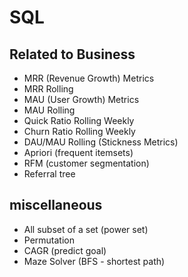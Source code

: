 # SQL
## Related to Business
* MRR (Revenue Growth) Metrics
* MRR Rolling
* MAU (User Growth) Metrics
* MAU Rolling
* Quick Ratio Rolling Weekly
* Churn Ratio Rolling Weekly
* DAU/MAU Rolling (Stickness Metrics)
* Apriori (frequent itemsets)
* RFM (customer segmentation)
* Referral tree 

## miscellaneous
* All subset of a set (power set)
* Permutation
* CAGR (predict goal)
* Maze Solver (BFS - shortest path)
